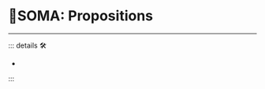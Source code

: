 # 🔷<soma>SOMA: Propositions</soma>

---

<!-- =================================================== -->
<!-- =================================================== -->
<!-- =================================================== -->
<!-- =================================================== -->
<!-- =================================================== -->
::: details 🛠

-

:::
